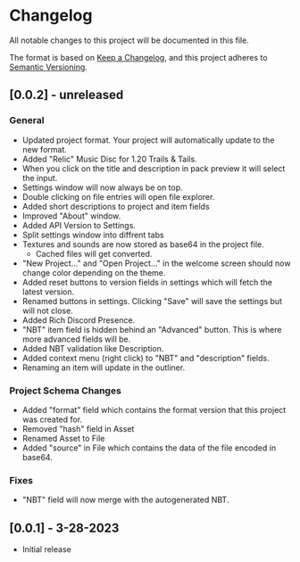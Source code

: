 # Changelog

All notable changes to this project will be documented in this file.

The format is based on [Keep a Changelog](https://keepachangelog.com/en/1.0.0/), and this project adheres to [Semantic Versioning](https://semver.org/spec/v2.0.0.html).

## [0.0.2] - unreleased
### General
- Updated project format. Your project will automatically update to the new format.
- Added "Relic" Music Disc for 1.20 Trails & Tails.
- When you click on the title and description in pack preview it will select the input.
- Settings window will now always be on top.
- Double clicking on file entries will open file explorer.
- Added short descriptions to project and item fields
- Improved "About" window.
- Added API Version to Settings.
- Split settings window into diffrent tabs
- Textures and sounds are now stored as base64 in the project file.
    - Cached files will get converted.
- "New Project..." and "Open Project..." in the welcome screen should now change color depending on the theme.
- Added reset buttons to version fields in settings which will fetch the latest version.
- Renamed buttons in settings. Clicking "Save" will save the settings but will not close.
- Added Rich Discord Presence.
- "NBT" item field is hidden behind an "Advanced" button. This is where more advanced fields will be.
- Added NBT validation like Description.
- Added context menu (right click) to "NBT" and "description" fields.
- Renaming an item will update in the outliner.

### Project Schema Changes
- Added "format" field which contains the format version that this project was created for.
- Removed "hash" field in Asset
- Renamed Asset to File
- Added "source" in File which contains the data of the file encoded in base64.

### Fixes
- "NBT" field will now merge with the autogenerated NBT.

## [0.0.1] - 3-28-2023
- Initial release
